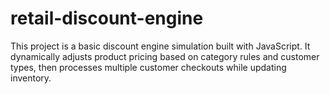 # retail-discount-engine

This project is a basic discount engine simulation built with JavaScript. It dynamically adjusts product pricing based on category rules and customer types, then processes multiple customer checkouts while updating inventory.